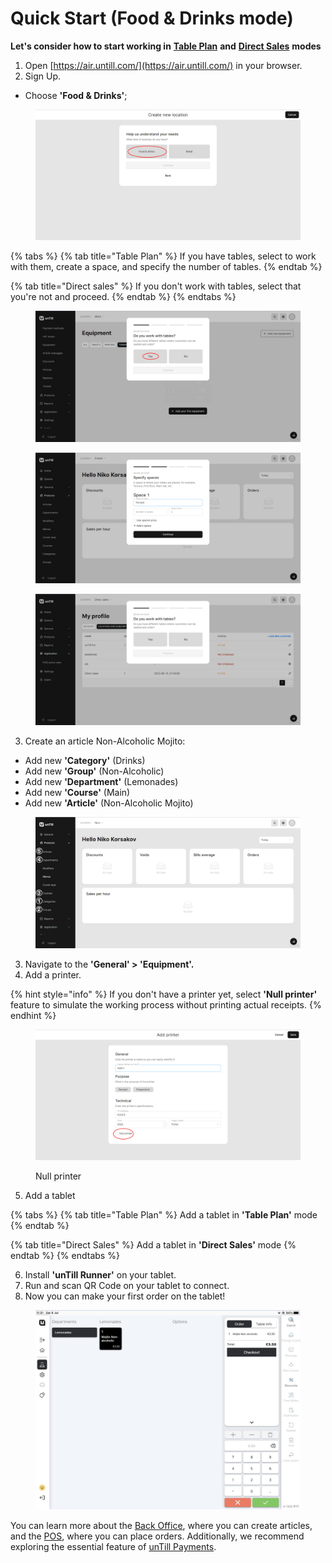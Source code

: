 # Quick Start (Food & Drinks mode)

**Let's consider how to start working in** [**Table Plan**](../features/sales-modes/table-plan-mode.md) **and** [**Direct Sales**](../features/sales-modes/direct-sales-mode.md) **modes**

1. Open [https://air.untill.com/](https://air.untill.com/) in your browser.
2. Sign Up.

* Choose **'Food & Drinks'**;

<figure><img src="../.gitbook/assets/2023-07-07_22-07-19.jpg" alt=""><figcaption></figcaption></figure>



{% tabs %}
{% tab title="Table Plan" %}
If you have tables, select to work with them, create a space, and specify the number of tables.
{% endtab %}

{% tab title="Direct sales" %}
If you don't work with tables, select that you're not and proceed.
{% endtab %}
{% endtabs %}

<div>

<figure><img src="../.gitbook/assets/tables.jpg" alt=""><figcaption></figcaption></figure>

 

<figure><img src="../.gitbook/assets/terrace.jpg" alt=""><figcaption></figcaption></figure>

 

<figure><img src="../.gitbook/assets/retailer-mode-tables.jpg" alt=""><figcaption></figcaption></figure>

</div>

3. Create an article Non-Alcoholic Mojito: &#x20;

* Add new **'Category'** (Drinks)
* Add new **'Group'** (Non-Alcoholic)
* Add new **'Department'** (Lemonades)
* Add new **'Course'** (Main)
* Add new **'Article'** (Non-Alcoholic Mojito)

<figure><img src="../.gitbook/assets/sequence (1).jpg" alt=""><figcaption></figcaption></figure>

3. Navigate to the **'General' > 'Equipment'.**
4. Add a printer.

{% hint style="info" %}
If you don't have a printer yet, select **'Null printer'** feature to simulate the working process without printing actual receipts.
{% endhint %}

<figure><img src="../.gitbook/assets/null-printer (1).jpg" alt=""><figcaption><p>Null printer</p></figcaption></figure>

5. Add a tablet

{% tabs %}
{% tab title="Table Plan" %}
Add a tablet in **'Table Plan'** mode
{% endtab %}

{% tab title="Direct Sales" %}
Add a tablet in **'Direct Sales'** mode
{% endtab %}
{% endtabs %}

6. Install **'unTill Runner'** on your tablet.
7. Run and scan QR Code on your tablet to connect.
8. Now you can make your first order on the tablet!

<figure><img src="../.gitbook/assets/order-on-tablet.jpg" alt="" width="563"><figcaption></figcaption></figure>

You can learn more about the [Back Office](../back-office-intro.md), where you can create articles, and the [POS](../pos-intro.md), where you can place orders. Additionally, we recommend exploring the essential feature of [unTill Payments](../untill-payments.md).
